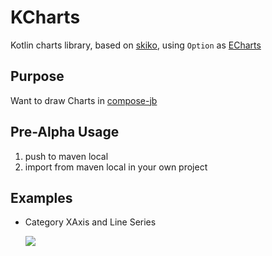 # KCharts

Kotlin charts library, based on [skiko](https://github.com/JetBrains/skiko), using `Option` as [ECharts](https://echarts.apache.org/zh/option.html)

## Purpose

Want to draw Charts in [compose-jb](https://github.com/JetBrains/compose-jb)

## Pre-Alpha Usage

1. push to maven local
2. import from maven local in your own project

## Examples

- Category XAxis and Line Series

    ![](./images/drawXCategoryYValueOneLineSeries.png)